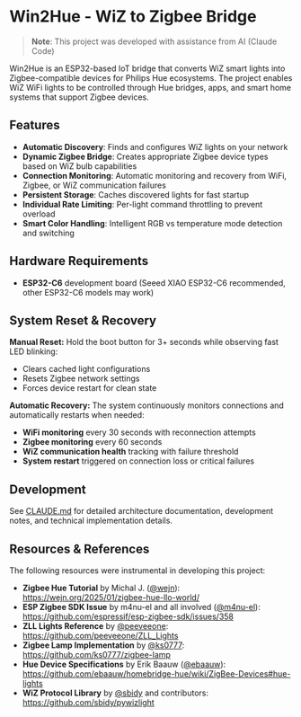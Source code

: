 # Win2Hue - WiZ to Zigbee Bridge

> **Note**: This project was developed with assistance from AI (Claude Code)

Win2Hue is an ESP32-based IoT bridge that converts WiZ smart lights into Zigbee-compatible devices for Philips Hue ecosystems. The project enables WiZ WiFi lights to be controlled through Hue bridges, apps, and smart home systems that support Zigbee devices.

## Features

- **Automatic Discovery**: Finds and configures WiZ lights on your network
- **Dynamic Zigbee Bridge**: Creates appropriate Zigbee device types based on WiZ bulb capabilities  
- **Connection Monitoring**: Automatic monitoring and recovery from WiFi, Zigbee, or WiZ communication failures
- **Persistent Storage**: Caches discovered lights for fast startup
- **Individual Rate Limiting**: Per-light command throttling to prevent overload
- **Smart Color Handling**: Intelligent RGB vs temperature mode detection and switching

## Hardware Requirements

- **ESP32-C6** development board (Seeed XIAO ESP32-C6 recommended, other ESP32-C6 models may work)

## System Reset & Recovery

**Manual Reset:**
Hold the boot button for 3+ seconds while observing fast LED blinking:
- Clears cached light configurations
- Resets Zigbee network settings
- Forces device restart for clean state

**Automatic Recovery:**
The system continuously monitors connections and automatically restarts when needed:
- **WiFi monitoring** every 30 seconds with reconnection attempts
- **Zigbee monitoring** every 60 seconds  
- **WiZ communication health** tracking with failure threshold
- **System restart** triggered on connection loss or critical failures

## Development

See [CLAUDE.md](CLAUDE.md) for detailed architecture documentation, development notes, and technical implementation details.


## Resources & References

The following resources were instrumental in developing this project:

- **Zigbee Hue Tutorial** by Michal J. ([@wejn](https://github.com/wejn)): https://wejn.org/2025/01/zigbee-hue-llo-world/
- **ESP Zigbee SDK Issue** by m4nu-el and all involved ([@m4nu-el](https://github.com/m4nu-el)): https://github.com/espressif/esp-zigbee-sdk/issues/358
- **ZLL Lights Reference** by [@peeveeone](https://github.com/peeveeone): https://github.com/peeveeone/ZLL_Lights
- **Zigbee Lamp Implementation** by [@ks0777](https://github.com/ks0777): https://github.com/ks0777/zigbee-lamp
- **Hue Device Specifications** by Erik Baauw ([@ebaauw](https://github.com/ebaauw)): https://github.com/ebaauw/homebridge-hue/wiki/ZigBee-Devices#hue-lights
- **WiZ Protocol Library** by [@sbidy](https://github.com/sbidy) and contributors: https://github.com/sbidy/pywizlight